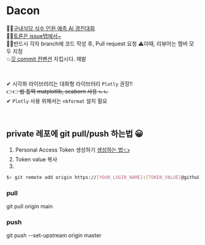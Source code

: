 # Dacon

🙋‍♂️[구내식당 식수 인원 예측 AI 경진대회](https://dacon.io/competitions/official/235743/overview/description) <br>
🙋‍♀️[토론은 issue탭에서~](https://github.com/pym7857/Dacon/issues) <br>
🧛‍♂️반드시 각자 branch에 코드 작성 후, Pull request 요청 ⚠이때, 리뷰어는 멤버 모두 지정 <br>
💥[깃 commit 컨벤션](https://doublesprogramming.tistory.com/256) 지킵시다. 제발 <br>

<br>

✔ 시각화 라이브러리는 대화형 라이브러리 `Plotly` 권장!! <br>
👉👉~~씹 틀딱 matplotlib, seaborn 사용 ㄴㄴ~~ <br>
✔ `Plotly` 사용 위해서는 `nbformat` 설치 필요

<br>

## private 레포에 git pull/push 하는법 😀
1. Personal Access Token 생성하기 [생성하는 법👈](https://calvinjmkim.tistory.com/19)
2. Token value 복사
3. 
```bash
$> git remote add origin https://[YOUR_LOGIN_NAME]:[TOKEN_VALUE]@github.com/pym7857/Dacon
```
### pull
git pull origin main 

### push
git push --set-upstream origin master
